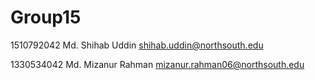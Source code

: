 # Group15

1510792042	Md. Shihab Uddin	<shihab.uddin@northsouth.edu>

1330534042	Md. Mizanur Rahman	<mizanur.rahman06@northsouth.edu>

